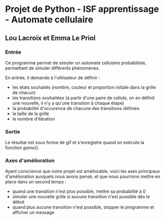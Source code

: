 # Projet de Python - ISF apprentissage - Automate cellulaire 
## Lou Lacroix et Emma Le Priol

### Entrée 
Ce programme permet de simuler un automate cellulaire probabiliste, permettant de simuler différents phénomènes. 

En entrée, il demande à l'utilisateur de définir : 
- les états souhaités (nombre, couleur et proportion initiale dans la grille de chacun)
- les transitions souhaitées (à partir d'une paire de cellule, on en définit une nouvelle, il n'y a qu'une transition à chaque étape)
- la probabilité d'occurence de chacune des transitions définies 
- la taille de la grille 
- le nombre d'itération 

### Sortie
Le résultat est sous forme de gif et s'enregistre quand on exécute la fonction *game()*.

### Axes d'amélioration
Ayant conscience que notre projet est améliorable, voici les axes principaux d'amélioration auxquels nous avons pensé, et que nous pourrions mettre en place dans un second temps :  
- quand une transition n'est plus possible, mettre sa probabilité à 0
- simuler une nouvelle grille si aucune transition n'est possible dès le début 
- quand plus aucune transition n'est possible, stopper le programme et afficher un message
